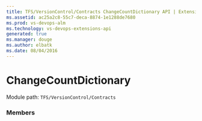 ```yaml
---
title: TFS/VersionControl/Contracts ChangeCountDictionary API | Extensions for Visual Studio Team Services
ms.assetid: ac25a2c8-55c7-deca-8874-1e1288de7680
ms.prod: vs-devops-alm
ms.technology: vs-devops-extensions-api
generated: true
ms.manager: douge
ms.author: elbatk
ms.date: 08/04/2016
---
```


# ChangeCountDictionary

Module path: `TFS/VersionControl/Contracts`


### Members

